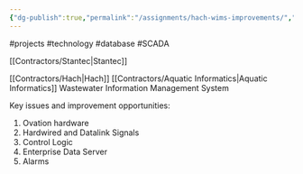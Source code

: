 ```yaml
---
{"dg-publish":true,"permalink":"/assignments/hach-wims-improvements/","noteIcon":"","created":"2025-07-07T14:23:44.001-05:00"}
---
```


#projects
#technology
#database 
#SCADA

[[Contractors/Stantec\|Stantec]]

[[Contractors/Hach\|Hach]]
[[Contractors/Aquatic Informatics\|Aquatic Informatics]]
Wastewater Information Management System


Key issues and improvement opportunities:
1. Ovation hardware
2. Hardwired and Datalink Signals
3. Control Logic
4. Enterprise Data Server
5. Alarms